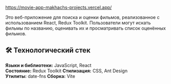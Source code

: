 https://movie-app-makhachs-projects.vercel.app/

Это веб-приложение для поиска и оценки фильмов, реализованное с использованием React, Redux Toolkit. Пользователи могут искать фильмы по названию, оценивать их и просматривать список оценённых фильмов.

## 🛠️ Технологический стек
**Языки и библиотеки:** JavaScript, React  
**Состояние:** Redux Toolkit
**Стилизация:** CSS, Ant Design  
**Утилиты:** date-fns
**Сборка:** Vite

